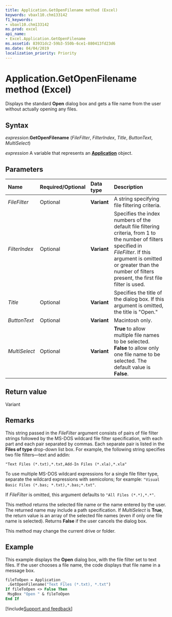 ```yaml
---
title: Application.GetOpenFilename method (Excel)
keywords: vbaxl10.chm133142
f1_keywords:
- vbaxl10.chm133142
ms.prod: excel
api_name:
- Excel.Application.GetOpenFilename
ms.assetid: 83931dc2-59b3-550b-6ce1-880413fd23d6
ms.date: 04/04/2019
localization_priority: Priority
---
```



# Application.GetOpenFilename method (Excel)

Displays the standard **Open** dialog box and gets a file name from the user without actually opening any files.


## Syntax

_expression_.**GetOpenFilename** (_FileFilter_, _FilterIndex_, _Title_, _ButtonText_, _MultiSelect_)

_expression_ A variable that represents an **[Application](Excel.Application(object).md)** object.


## Parameters

|Name|Required/Optional|Data type|Description|
|:-----|:-----|:-----|:-----|
| _FileFilter_|Optional| **Variant**|A string specifying file filtering criteria.|
| _FilterIndex_|Optional| **Variant**|Specifies the index numbers of the default file filtering criteria, from 1 to the number of filters specified in _FileFilter_. If this argument is omitted or greater than the number of filters present, the first file filter is used.|
| _Title_|Optional| **Variant**|Specifies the title of the dialog box. If this argument is omitted, the title is "Open."|
| _ButtonText_|Optional| **Variant**|Macintosh only.|
| _MultiSelect_|Optional| **Variant**| **True** to allow multiple file names to be selected. **False** to allow only one file name to be selected. The default value is **False**.|

## Return value

Variant


## Remarks

This string passed in the _FileFilter_ argument consists of pairs of file filter strings followed by the MS-DOS wildcard file filter specification, with each part and each pair separated by commas. Each separate pair is listed in the **Files of type** drop-down list box. For example, the following string specifies two file filters&mdash;text and addin: 

`"Text Files (*.txt),*.txt,Add-In Files (*.xla),*.xla"`

To use multiple MS-DOS wildcard expressions for a single file filter type, separate the wildcard expressions with semicolons; for example: `"Visual Basic Files (*.bas; *.txt),*.bas;*.txt"`.

If _FileFilter_ is omitted, this argument defaults to `"All Files (*.*),*.*"`.

This method returns the selected file name or the name entered by the user. The returned name may include a path specification. If _MultiSelect_ is **True**, the return value is an array of the selected file names (even if only one file name is selected). Returns **False** if the user cancels the dialog box.

This method may change the current drive or folder.


## Example

This example displays the **Open** dialog box, with the file filter set to text files. If the user chooses a file name, the code displays that file name in a message box.


```vb
fileToOpen = Application _ 
 .GetOpenFilename("Text Files (*.txt), *.txt") 
If fileToOpen <> False Then 
 MsgBox "Open " & fileToOpen 
End If
```




[!include[Support and feedback](~/includes/feedback-boilerplate.md)]
